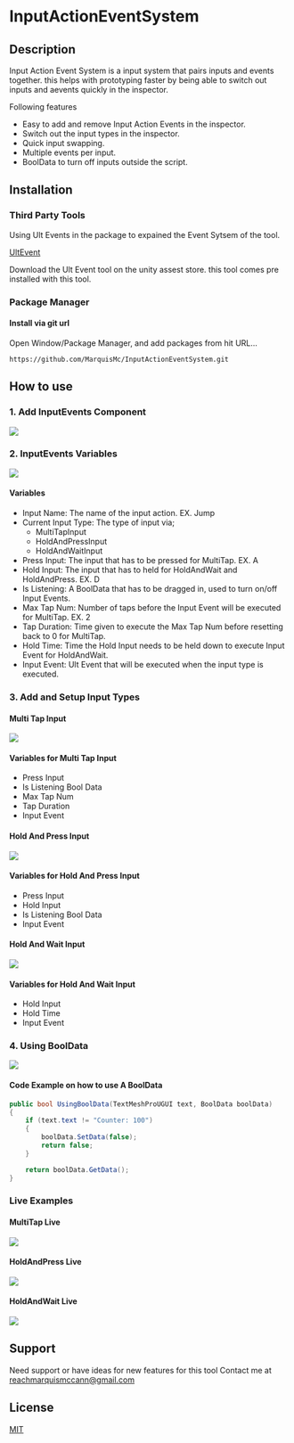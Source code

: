 # InputActionEventSystem

## Description
Input Action Event System is a input system that pairs inputs and events together. this helps with prototyping faster by being able to switch out inputs and aevents quickly in the inspector.

Following features
- Easy to add and remove Input Action Events in the inspector. 
- Switch out the input types in the inspector. 
- Quick input swapping.
- Multiple events per input.
- BoolData to turn off inputs outside the script.

## Installation
### Third Party Tools

Using Ult Events in the package to expained the Event Sytsem of the tool.

[UltEvent](https://assetstore.unity.com/packages/tools/gui/ultevents-111307#description)

Download the Ult Event tool on the unity assest store.
this tool comes pre installed with this tool.

### Package Manager 

#### Install via git url

Open Window/Package Manager, and add packages from hit URL...

```
https://github.com/MarquisMc/InputActionEventSystem.git
```

## How to use 
### 1. Add InputEvents Component

![](Images/AddInputEventsGif.gif)

### 2. InputEvents Variables

![](Images/InputEventsComponent.PNG)

#### Variables
- Input Name: The name of the input action. EX. Jump
- Current Input Type: The type of input via;
  - MultiTapInput
  - HoldAndPressInput
  - HoldAndWaitInput
- Press Input: The input that has to be pressed for MultiTap. EX. A
- Hold Input: The input that has to held for HoldAndWait and HoldAndPress. EX. D
- Is Listening: A BoolData that has to be dragged in, used to turn on/off Input Events.
- Max Tap Num: Number of taps before the Input Event will be executed for MultiTap. EX. 2
- Tap Duration: Time given to execute the Max Tap Num before resetting back to 0 for MultiTap.
- Hold Time: Time the Hold Input needs to be held down to execute Input Event for HoldAndWait.
- Input Event: Ult Event that will be executed when the input type is executed. 

### 3. Add and Setup Input Types

#### Multi Tap Input
![](Images/MultiTap%20Input%20Type.PNG)

#### Variables for Multi Tap Input
- Press Input
- Is Listening Bool Data
- Max Tap Num
- Tap Duration
- Input Event

#### Hold And Press Input
![](Images/HoldandPress%20Input%20Type.PNG)

#### Variables for Hold And Press Input
- Press Input
- Hold Input
- Is Listening Bool Data
- Input Event

#### Hold And Wait Input
![](Images/HoldandWait%20Input%20Type.PNG)

#### Variables for Hold And Wait Input
- Hold Input 
- Hold Time
- Input Event

### 4. Using BoolData

![](Images/BoolDataToListeningGif.gif)

#### Code Example on how to use A BoolData
``` C#
public bool UsingBoolData(TextMeshProUGUI text, BoolData boolData)
{
    if (text.text != "Counter: 100") 
    {
        boolData.SetData(false);
        return false;
    }

    return boolData.GetData();
}
```
### Live Examples

#### MultiTap Live

![](Images/MultiTapLiveGif.gif)

#### HoldAndPress Live

![](Images/HoldAndPressLiveGif.gif)

#### HoldAndWait Live 

![](Images/HoldInputLiveGif.gif)

## Support 

Need support or have ideas for new features for this tool 
Contact me at reachmarquismccann@gmail.com

## License 
[MIT](https://choosealicense.com/licenses/mit/)

